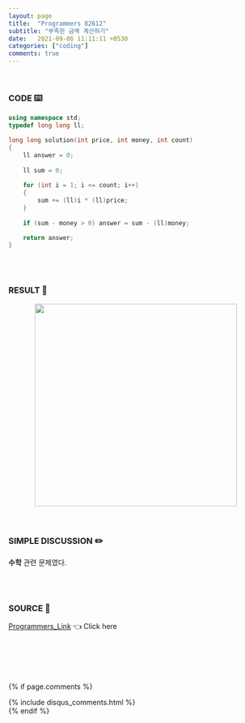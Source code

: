 ```yaml
---
layout: page
title:  "Programmers 82612"
subtitle: "부족한 금액 계산하기"
date:   2021-09-06 11:11:11 +0530
categories: ["coding"]
comments: true
---
```


<br>

### CODE ⌨️

```c++
using namespace std;
typedef long long ll;

long long solution(int price, int money, int count)
{
    ll answer = 0;
    
    ll sum = 0;
    
    for (int i = 1; i <= count; i++)
    {
        sum += (ll)i * (ll)price;
    }
    
    if (sum - money > 0) answer = sum - (ll)money;

    return answer;
}
```  

<br>
<br>

### RESULT 💛

<img src="{{ '/assets/programmers/p82612r.jpg' }}" style="width: 400px; height: auto; margin-left: auto; margin-right: auto; display: block;">  

<br>
<br>

### SIMPLE DISCUSSION ✏️

**수학** 관련 문제였다.  

<br>
<br>

### SOURCE 💎

[Programmers_Link][link] 👈 Click here  

<br>
<br>
<br>
<br>

{% if page.comments %}
<div id="post-disqus" class="container">
{% include disqus_comments.html %}
</div>
{% endif %}

[link]: https://programmers.co.kr/learn/courses/30/lessons/82612